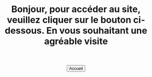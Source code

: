 <html>
<body>
<head>
<meta charset="UTF-8">
</head>

<h1>
<p align="center"> Bonjour, pour accéder au site, veuillez cliquer sur le bouton ci-dessous. En vous souhaitant une agréable visite </p>
</h1>
<br>
<p align="center">
<a href = "html/index.html"> <button> Accueil </button> </a>
</p>

</body>
</html>